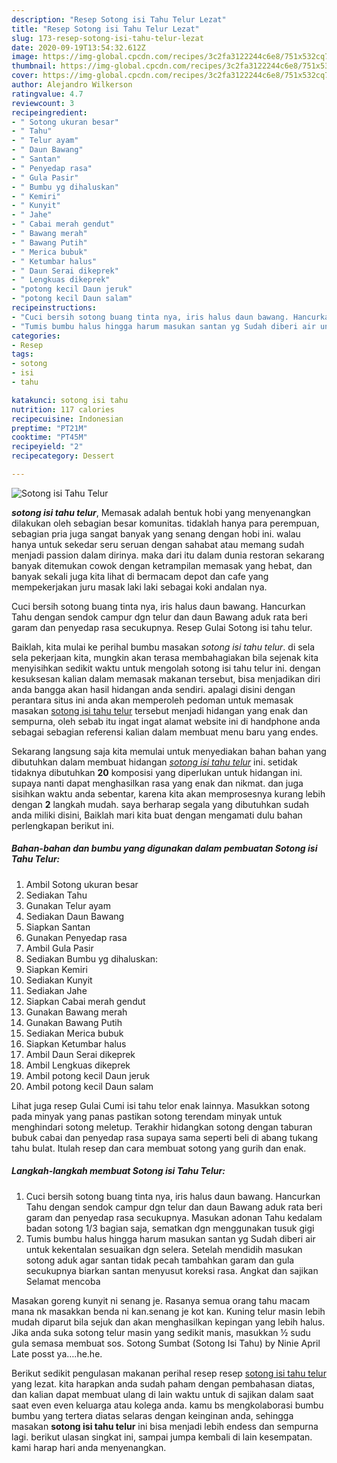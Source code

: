 ```yaml
---
description: "Resep Sotong isi Tahu Telur Lezat"
title: "Resep Sotong isi Tahu Telur Lezat"
slug: 173-resep-sotong-isi-tahu-telur-lezat
date: 2020-09-19T13:54:32.612Z
image: https://img-global.cpcdn.com/recipes/3c2fa3122244c6e8/751x532cq70/sotong-isi-tahu-telur-foto-resep-utama.jpg
thumbnail: https://img-global.cpcdn.com/recipes/3c2fa3122244c6e8/751x532cq70/sotong-isi-tahu-telur-foto-resep-utama.jpg
cover: https://img-global.cpcdn.com/recipes/3c2fa3122244c6e8/751x532cq70/sotong-isi-tahu-telur-foto-resep-utama.jpg
author: Alejandro Wilkerson
ratingvalue: 4.7
reviewcount: 3
recipeingredient:
- " Sotong ukuran besar"
- " Tahu"
- " Telur ayam"
- " Daun Bawang"
- " Santan"
- " Penyedap rasa"
- " Gula Pasir"
- " Bumbu yg dihaluskan"
- " Kemiri"
- " Kunyit"
- " Jahe"
- " Cabai merah gendut"
- " Bawang merah"
- " Bawang Putih"
- " Merica bubuk"
- " Ketumbar halus"
- " Daun Serai dikeprek"
- " Lengkuas dikeprek"
- "potong kecil Daun jeruk"
- "potong kecil Daun salam"
recipeinstructions:
- "Cuci bersih sotong buang tinta nya, iris halus daun bawang. Hancurkan Tahu dengan sendok campur dgn telur dan daun Bawang aduk rata beri garam dan penyedap rasa secukupnya. Masukan adonan Tahu kedalam badan sotong 1/3 bagian saja, sematkan dgn menggunakan tusuk gigi"
- "Tumis bumbu halus hingga harum masukan santan yg Sudah diberi air untuk kekentalan sesuaikan dgn selera. Setelah mendidih masukan sotong aduk agar santan tidak pecah tambahkan garam dan gula secukupnya biarkan santan menyusut koreksi rasa. Angkat dan sajikan Selamat mencoba"
categories:
- Resep
tags:
- sotong
- isi
- tahu

katakunci: sotong isi tahu 
nutrition: 117 calories
recipecuisine: Indonesian
preptime: "PT21M"
cooktime: "PT45M"
recipeyield: "2"
recipecategory: Dessert

---
```



![Sotong isi Tahu Telur](https://img-global.cpcdn.com/recipes/3c2fa3122244c6e8/751x532cq70/sotong-isi-tahu-telur-foto-resep-utama.jpg)

<b><i>sotong isi tahu telur</i></b>, Memasak adalah bentuk hobi yang menyenangkan dilakukan oleh sebagian besar komunitas. tidaklah hanya para perempuan, sebagian pria juga sangat banyak yang senang dengan hobi ini. walau hanya untuk sekedar seru seruan dengan sahabat atau memang sudah menjadi passion dalam dirinya. maka dari itu dalam dunia restoran sekarang banyak ditemukan cowok dengan ketrampilan memasak yang hebat, dan banyak sekali juga kita lihat di bermacam depot dan cafe yang mempekerjakan juru masak laki laki sebagai koki andalan nya.

Cuci bersih sotong buang tinta nya, iris halus daun bawang. Hancurkan Tahu dengan sendok campur dgn telur dan daun Bawang aduk rata beri garam dan penyedap rasa secukupnya. Resep Gulai Sotong isi tahu telur.

Baiklah, kita mulai ke perihal bumbu masakan <i>sotong isi tahu telur</i>. di sela sela pekerjaan kita, mungkin akan terasa membahagiakan bila sejenak kita menyisihkan sedikit waktu untuk mengolah sotong isi tahu telur ini. dengan kesuksesan kalian dalam memasak makanan tersebut, bisa menjadikan diri anda bangga akan hasil hidangan anda sendiri. apalagi disini dengan perantara situs ini anda akan memperoleh pedoman untuk memasak masakan <u>sotong isi tahu telur</u> tersebut menjadi hidangan yang enak dan sempurna, oleh sebab itu ingat ingat alamat website ini di handphone anda sebagai sebagian referensi kalian dalam membuat menu baru yang endes.


Sekarang langsung saja kita memulai untuk menyediakan bahan bahan yang dibutuhkan dalam membuat hidangan <u><i>sotong isi tahu telur</i></u> ini. setidak tidaknya dibutuhkan <b>20</b> komposisi yang diperlukan untuk hidangan ini. supaya nanti dapat menghasilkan rasa yang enak dan nikmat. dan juga sisihkan waktu anda sebentar, karena kita akan memprosesnya kurang lebih dengan <b>2</b> langkah mudah. saya berharap segala yang dibutuhkan sudah anda miliki disini, Baiklah mari kita buat dengan mengamati dulu bahan perlengkapan berikut ini.

<!--inarticleads1-->

##### Bahan-bahan dan bumbu yang digunakan dalam pembuatan Sotong isi Tahu Telur:

1. Ambil  Sotong ukuran besar
1. Sediakan  Tahu
1. Gunakan  Telur ayam
1. Sediakan  Daun Bawang
1. Siapkan  Santan
1. Gunakan  Penyedap rasa
1. Ambil  Gula Pasir
1. Sediakan  Bumbu yg dihaluskan:
1. Siapkan  Kemiri
1. Sediakan  Kunyit
1. Sediakan  Jahe
1. Siapkan  Cabai merah gendut
1. Gunakan  Bawang merah
1. Gunakan  Bawang Putih
1. Sediakan  Merica bubuk
1. Siapkan  Ketumbar halus
1. Ambil  Daun Serai dikeprek
1. Ambil  Lengkuas dikeprek
1. Ambil potong kecil Daun jeruk
1. Ambil potong kecil Daun salam


Lihat juga resep Gulai Cumi isi tahu telor enak lainnya. Masukkan sotong pada minyak yang panas pastikan sotong terendam minyak untuk menghindari sotong meletup. Terakhir hidangkan sotong dengan taburan bubuk cabai dan penyedap rasa supaya sama seperti beli di abang tukang tahu bulat. Itulah resep dan cara membuat sotong yang gurih dan enak. 

<!--inarticleads2-->

##### Langkah-langkah membuat Sotong isi Tahu Telur:

1. Cuci bersih sotong buang tinta nya, iris halus daun bawang. Hancurkan Tahu dengan sendok campur dgn telur dan daun Bawang aduk rata beri garam dan penyedap rasa secukupnya. Masukan adonan Tahu kedalam badan sotong 1/3 bagian saja, sematkan dgn menggunakan tusuk gigi
1. Tumis bumbu halus hingga harum masukan santan yg Sudah diberi air untuk kekentalan sesuaikan dgn selera. Setelah mendidih masukan sotong aduk agar santan tidak pecah tambahkan garam dan gula secukupnya biarkan santan menyusut koreksi rasa. Angkat dan sajikan Selamat mencoba


Masakan goreng kunyit ni senang je. Rasanya semua orang tahu macam mana nk masakkan benda ni kan.senang je kot kan. Kuning telur masin lebih mudah diparut bila sejuk dan akan menghasilkan kepingan yang lebih halus. Jika anda suka sotong telur masin yang sedikit manis, masukkan ½ sudu gula semasa membuat sos. Sotong Sumbat (Sotong Isi Tahu) by Ninie April Late posst ya….he.he. 

Berikut sedikit pengulasan makanan perihal resep resep <u>sotong isi tahu telur</u> yang lezat. kita harapkan anda sudah paham dengan pembahasan diatas, dan kalian dapat membuat ulang di lain waktu untuk di sajikan dalam saat saat even even keluarga atau kolega anda. kamu bs mengkolaborasi bumbu bumbu yang tertera diatas selaras dengan keinginan anda, sehingga masakan <b>sotong isi tahu telur</b> ini bisa menjadi lebih endess dan sempurna lagi. berikut ulasan singkat ini, sampai jumpa kembali di lain kesempatan. kami harap hari anda menyenangkan.
